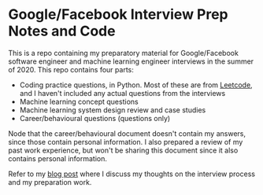 # Google/Facebook Interview Prep Notes and Code

This is a repo containing my preparatory material for Google/Facebook software engineer and machine learning engineer
interviews in the summer of 2020. This repo contains four parts:

- Coding practice questions, in Python. Most of these are from [Leetcode](https://www.leetcode.com), and I haven't 
included any actual questions from the interviews
- Machine learning concept questions
- Machine learning system design review and case studies
- Career/behavioural questions (questions only)

Node that the career/behavioural document doesn't contain my answers, since those contain personal information. I also 
prepared a review of my past work experience, but won't be sharing this document since it also contains personal 
information.

Refer to my [blog post](https://daveboat.github.io) where I discuss my thoughts on the interview process and my 
preparation work.
